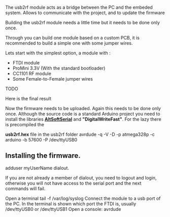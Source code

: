 The usb2rf module acts as a bridge between the PC and the embeded system. Allows to communicate with the project, and to
update the firmware

Building the usb2rf module needs a little time but it needs to be done only once.

Through you can build one module based on a custom PCB, it is recommended to build a simple one with some jumper wires.

Lets start with the simplest option, a module with :
- FTDI module
- ProMini 3.3V (With the standard bootloader)
- CC1101 RF module
- Some Female-to-Female jumper wires

TODO

Here is the final result

Now the firmware needs to be uploaded. Again this needs to be done only once.
Although the source code is a standard Arduino project you need to install the libraries
**[AltSoftSerial](https://github.com/PaulStoffregen/AltSoftSerial)** and **"DigitalWriteFast"**.
For the lazy there is precompiled the

**usb2rf.hex** file in the usb2rf folder
avrdude -q -V -D -p atmega328p -c arduino -b 57600 -P /dev/ttyUSB0

## Installing the firmware.

adduser myUserName dialout.

If you are not already a member of dialout, you need to logout and login, otherwise you will not have access to
the serial port and the next commands will fail.

Open a terminal
tail -f /var/log/syslog
Connect the module to a usb port of the PC.
In the terminal is shown which port the FTDI is, usually /dev/ttyUSB0 or /dev/ttyUSB1
Open a console:
avrdude
